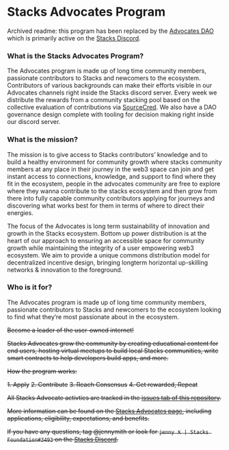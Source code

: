 # Stacks Advocates Program
Archived readme: this program has been replaced by the [Advocates DAO](https://github.com/stx-advox) which is primarily active on the [Stacks Discord](https://discord.com/invite/zrvWsQC).

### What is the Stacks Advocates Program?

The Advocates program is made up of long time community members, passionate contributors to Stacks and newcomers to the ecosystem. Contributors of various backgrounds can make their efforts visible in our Advocates channels right inside the Stacks discord server. Every week we distribute the rewards from a community stacking pool based on the collective evaluation of contributions via [SourceCred](https://sourcecred.io/docs). We also have a DAO governance design complete with tooling for decision making right inside our discord server.

### What is the mission?

The mission is to give access to Stacks contributors’ knowledge and to build a healthy environment for community growth where stacks community members at any place in their journey in the web3 space can join and get instant access to connections, knowledge, and support to find where they fit in the ecosystem, people in the advocates community are free to explore where they wanna contribute to the stacks ecosystem and then grow from there into fully capable community contributors applying for journeys and discovering what works best for them in terms of where to direct their energies.

The focus of the Advocates is long term sustainability of innovation and growth in the Stacks ecosystem. Bottom up power distribution is at the heart of our approach to ensuring an accessible space for community growth while maintaining the integrity of a user empowering web3 ecosystem. We aim to provide a unique commons distribution model for decentralized incentive design, bringing longterm horizontal up-skilling networks & innovation to the foreground. 

### Who is it for?

The Advocates program is made up of long time community members, passionate contributors to Stacks and newcomers to the ecosystem looking to find what they’re most passionate about in the ecosystem.

~~Become a leader of the user-owned internet!~~

~~Stacks Advocates grow the community by creating educational content for end users, hosting virtual meetups to build local Stacks communities, write smart contracts to help developers build apps, and more.~~

~~How the program works:~~

~~1. Apply~~
~~2. Contribute~~
~~3. Reach Consensus~~
~~4. Get rewarded, Repeat~~

~~All Stacks Advocate activties are tracked in the [issues tab of this repository](https://github.com/stacksgov/stacks-advocates/issues).~~

~~More information can be found on the [Stacks Advocates page](https://community.stacks.org/advocates), including applications, eligibility, expectations, and benefits.~~

~~If you have any questions, tag @jennymith or look for `jenny Ӿ | Stacks Foundation#3493` on the [Stacks Discord](https://stacks.chat).~~
